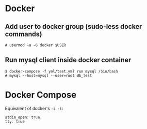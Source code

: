 # Docker

## Add user to docker group (sudo-less docker commands)

```
# usermod -a -G docker $USER
```

## Run mysql client inside docker container

```
$ docker-compose -f yml/test.yml run mysql /bin/bash
# mysql --host=mysql --user=root db_test
```


# Docker Compose

Equivalent of docker's `-i -t`:

```
stdin_open: true
tty: true
```
